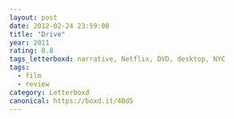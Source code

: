 ```yaml
---
layout: post 
date: 2012-02-24 23:59:00
title: "Drive"
year: 2011
rating: 0.8
tags_letterboxd: narrative, Netflix, DVD, desktop, NYC
tags:
  - film
  - review
category: Letterboxd
canonical: https://boxd.it/4Bd5
---
```

